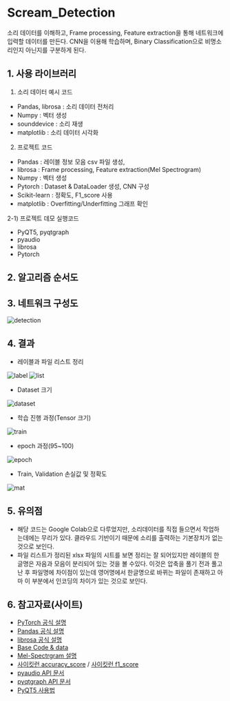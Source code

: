 # Scream_Detection
소리 데이터를 이해하고, Frame processing, Feature extraction을 통해 네트워크에 입력할 데이터를 만든다. CNN을 이용해 학습하며, Binary Classification으로 비명소리인지 아닌지를 구분하게 된다.

## 1. 사용 라이브러리
1) 소리 데이터 예시 코드
- Pandas, librosa : 소리 데이터 전처리
- Numpy : 벡터 생성
- sounddevice : 소리 재생
- matplotlib : 소리 데이터 시각화

2) 프로젝트 코드
- Pandas : 레이블 정보 모음 csv 파일 생성, 
- librosa : Frame processing, Feature extraction(Mel Spectrogram)
- Numpy : 벡터 생성
- Pytorch : Dataset & DataLoader 생성, CNN 구성
- Scikit-learn : 정확도, F1_score 사용
- matplotlib : Overfitting/Underfitting 그래프 확인
   
 2-1) 프로젝트 데모 실행코드
- PyQT5, pyqtgraph
- pyaudio
- librosa
- Pytorch

## 2. 알고리즘 순서도

## 3. 네트워크 구성도
![detection](https://user-images.githubusercontent.com/86700191/157643069-3c3a71e5-31bc-4862-be1e-bde9611f4d0f.png)

## 4. 결과
- 레이블과 파일 리스트 정리

![label](https://user-images.githubusercontent.com/86700191/157155327-bb6f79cb-f9e3-460e-bce0-f71ab6617339.PNG)
![list](https://user-images.githubusercontent.com/86700191/157155333-d63f4d61-3c33-4a08-8a2a-96d925005284.PNG)

- Dataset 크기

![dataset](https://user-images.githubusercontent.com/86700191/157155455-f239bf8c-9c73-4701-9ea3-8d65cbc54558.PNG)

- 학습 진행 과정(Tensor 크기)

![train](https://user-images.githubusercontent.com/86700191/157013480-ec9b8a31-8e2f-4b7d-8281-ec21bf12acd0.PNG)

- epoch 과정(95~100)

![epoch](https://user-images.githubusercontent.com/86700191/157155669-88310d7c-33c8-4414-9e3e-920b4eb3149a.PNG)

- Train, Validation 손실값 및 정확도

![mat](https://user-images.githubusercontent.com/86700191/157155708-689a110d-bd8d-4881-9aa5-ca69cd8e1b47.PNG)

## 5. 유의점
- 해당 코드는 Google Colab으로 다루었지만, 소리데이터를 직접 들으면서 작업하는데에는 무리가 있다. 클라우드 기반이기 때문에 소리를 출력하는 기본장치가 없는 것으로 보인다.
- 파일 리스트가 정리된 xlsx 파일의 시트를 보면 정리는 잘 되어있지만 레이블의 한글명은 자음과 모음이 분리되어 있는 것을 볼 수있다. 이것은 압축을 풀기 전과 풀고 난 후 파일명에 차이점이 있는데 영어명에서 한글명으로 바뀌는 파일이 존재하고 아마 이 부분에서 인코딩의 차이가 있는 것으로 보인다.

## 6. 참고자료(사이트)
- [PyTorch 공식 설명](https://pytorch.org/docs/stable/index.html)
- [Pandas 공식 설명](https://pandas.pydata.org/docs/reference/index.html)
- [librosa 공식 설명](https://librosa.org/doc/latest/index.html)
- [Base Code & data](https://github.com/bjpublic/DeepLearningProject)
- [Mel-Spectrgram 설명](https://newsight.tistory.com/294)
- [사이킷런 accuracy_score](https://scikit-learn.org/stable/modules/generated/sklearn.metrics.accuracy_score.html#sklearn.metrics.accuracy_score) / [사이킷런 f1_score](https://scikit-learn.org/stable/modules/generated/sklearn.metrics.f1_score.html#sklearn.metrics.f1_score)
- [pyaudio API 문서](http://people.csail.mit.edu/hubert/pyaudio/docs/)
- [pyqtgraph API 문서](https://pyqtgraph.readthedocs.io/en/latest/apireference.html)
- [PyQT5 사용법](https://ybworld.tistory.com/10)
